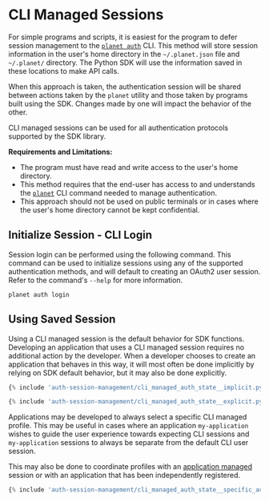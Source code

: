 # CLI Managed Sessions
For simple programs and scripts, it is easiest for the program to defer
session management to the [`planet auth`](../../cli/cli-reference/#auth)
CLI.   This method will store session information in the user's home directory
in the `~/.planet.json` file and `~/.planet/` directory.  The Python SDK will
use the information saved in these locations to make API calls.

When this approach is taken, the authentication session will be shared between
actions taken by the `planet` utility and those taken by programs built
using the SDK.  Changes made by one will impact the behavior of the other.

CLI managed sessions can be used for all authentication protocols supported
by the SDK library.

**Requirements and Limitations:**

* The program must have read and write access to the user's home directory.
* This method requires that the end-user has access to and understands
  the [`planet`](../../cli/cli-reference) CLI command needed to manage
  authentication.
* This approach should not be used on public terminals or in cases where the
  user's home directory cannot be kept confidential.

## Initialize Session - CLI Login
Session login can be performed using the following command.  This command can
be used to initialize sessions using any of the supported authentication methods,
and will default to creating an OAuth2 user session.
Refer to the command's `--help` for more information.
```shell title="Initialize session using planet CLI"
planet auth login
```

## Using Saved Session
Using a CLI managed session is the default behavior for SDK functions.
Developing an application that uses a CLI managed session requires no additional
action by the developer.  When a developer chooses to create an application
that behaves in this way, it will most often be done implicitly by relying
on SDK default behavior, but it may also be done explicitly.

```python linenums="1" title="Implicitly use CLI managed login sessions"
{% include 'auth-session-management/cli_managed_auth_state__implicit.py' %}
```

```python linenums="1" title="Explicitly use CLI managed login sessions"
{% include 'auth-session-management/cli_managed_auth_state__explicit.py' %}
```

Applications may be developed to always select a specific CLI managed profile.
This may be useful in cases where an application `my-application` wishes to
guide the user experience towards expecting CLI sessions and `my-application`
sessions to always be separate from the default CLI user session.

This may also be done to coordinate profiles with an
[application managed](../auth-dev-app-managed-oauth) session or with an
application that has been independently registered.

```python linenums="1" title="Use a specific session that is shared with the CLI"
{% include 'auth-session-management/cli_managed_auth_state__specific_auth_profile.py' %}
```
